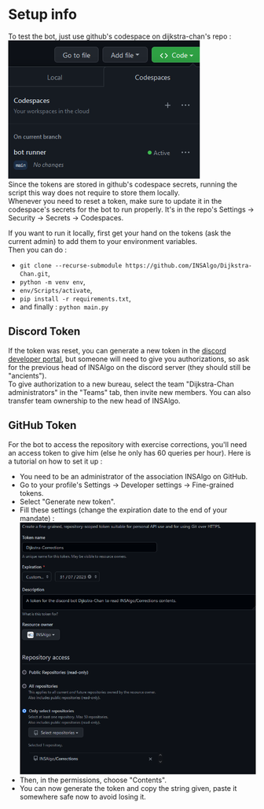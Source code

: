 # Setup info

To test the bot, just use github's codespace on dijkstra-chan's repo :</br>
![](README_images/codespace.png)</br>
Since the tokens are stored in github's codespace secrets, running the script this way does not require to store them locally.</br>
Whenever you need to reset a token, make sure to update it in the codespace's secrets for the bot to run properly. It's in the repo's Settings -> Security -> Secrets -> Codespaces.

If you want to run it locally, first get your hand on the tokens (ask the current admin) to add them to your environment variables.</br>
Then you can do :
- `git clone --recurse-submodule https://github.com/INSAlgo/Dijkstra-Chan.git`,
- `python -m venv env`,
- `env/Scripts/activate`,
- `pip install -r requirements.txt`,
- and finally : `python main.py`

## Discord Token
If the token was reset, you can generate a new token in the [discord developer portal](https://discord.com/developers), but someone will need to give you authorizations, so ask for the previous head of INSAlgo on the discord server (they should still be "ancients").</br>
To give authorization to a new bureau, select the team "Dijkstra-Chan administrators" in the "Teams" tab, then invite new members. You can also transfer team ownership to the new head of INSAlgo.

## GitHub Token
For the bot to access the repository with exercise corrections, you'll need an access token to give him (else he only has 60 queries per hour). Here is a tutorial on how to set it up :
- You need to be an administrator of the association INSAlgo on GitHub.
- Go to your profile's Settings -> Developer settings -> Fine-grained tokens.
- Select "Generate new token".
- Fill these settings (change the expiration date to the end of your mandate) :</br>
![](README_images/github.png)
- Then, in the permissions, choose "Contents".
- You can now generate the token and copy the string given, paste it somewhere safe now to avoid losing it.